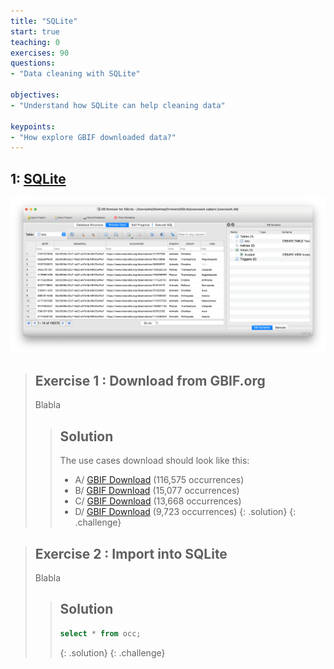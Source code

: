 ```yaml
---
title: "SQLite"
start: true
teaching: 0
exercises: 90
questions:
- "Data cleaning with SQLite"

objectives:
- "Understand how SQLite can help cleaning data"

keypoints:
- "How explore GBIF downloaded data?"
---
```



## 1: [SQLite](https://docs.google.com/presentation/d/1oMPNqm4tU9BwnUo1zJxI0nlXMPfIljYeAqh4vEdJZ_0/edit?usp=sharing)

![SQLite](../assets/img/SQLite.png)

> ## Exercise 1 : Download from GBIF.org
> 
> Blabla
>
> > ## Solution
> > The use cases download should look like this:
> > * A/ [GBIF Download](https://doi.org/10.15468/dl.t2hj6v) (116,575 occurrences)
> > * B/ [GBIF Download](https://doi.org/10.15468/dl.6gfwt3) (15,077 occurrences)
> > * C/ [GBIF Download](https://doi.org/10.15468/dl.qy93m6) (13,668 occurrences)
> > * D/ [GBIF Download](https://doi.org/10.15468/dl.6mf27m) (9,723 occurrences)
> > {: .solution}
{: .challenge}

> ## Exercise 2 : Import into SQLite
> 
> Blabla
> > ## Solution
> > ```sql
> > select * from occ; 
> > ```
> > {: .solution}
{: .challenge}
